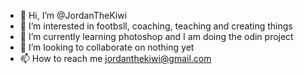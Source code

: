 - 👋 Hi, I’m @JordanTheKiwi
- 👀 I’m interested in footbsll, coaching, teaching and creating things
- 🌱 I’m currently learning photoshop and I am doing the odin project
- 💞️ I’m looking to collaborate on nothing yet
- 📫 How to reach me jordanthekiwi@gmail.com

<!---
JordanTheKiwi/JordanTheKiwi is a ✨ special ✨ repository because its `README.md` (this file) appears on your GitHub profile.
You can click the Preview link to take a look at your changes.
--->
